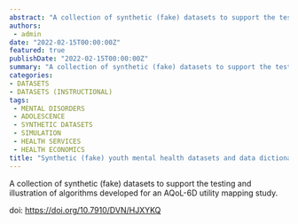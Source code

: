 ```yaml
---
abstract: "A collection of synthetic (fake) datasets to support the testing and illustration of algorithms developed for an AQoL-6D utility mapping study."
authors:
 - admin
date: "2022-02-15T00:00:00Z"
featured: true
publishDate: "2022-02-15T00:00:00Z"
summary: "A collection of synthetic (fake) datasets to support the testing and illustration of algorithms developed for an AQoL-6D utility mapping study..."
categories:
- DATASETS
- DATASETS (INSTRUCTIONAL)
tags:
 - MENTAL DISORDERS
 - ADOLESCENCE
 - SYNTHETIC DATASETS
 - SIMULATION
 - HEALTH SERVICES
 - HEALTH ECONOMICS
title: "Synthetic (fake) youth mental health datasets and data dictionaries"
---
```


A collection of synthetic (fake) datasets to support the testing and illustration of algorithms developed for an AQoL-6D utility mapping study.

doi: https://doi.org/10.7910/DVN/HJXYKQ